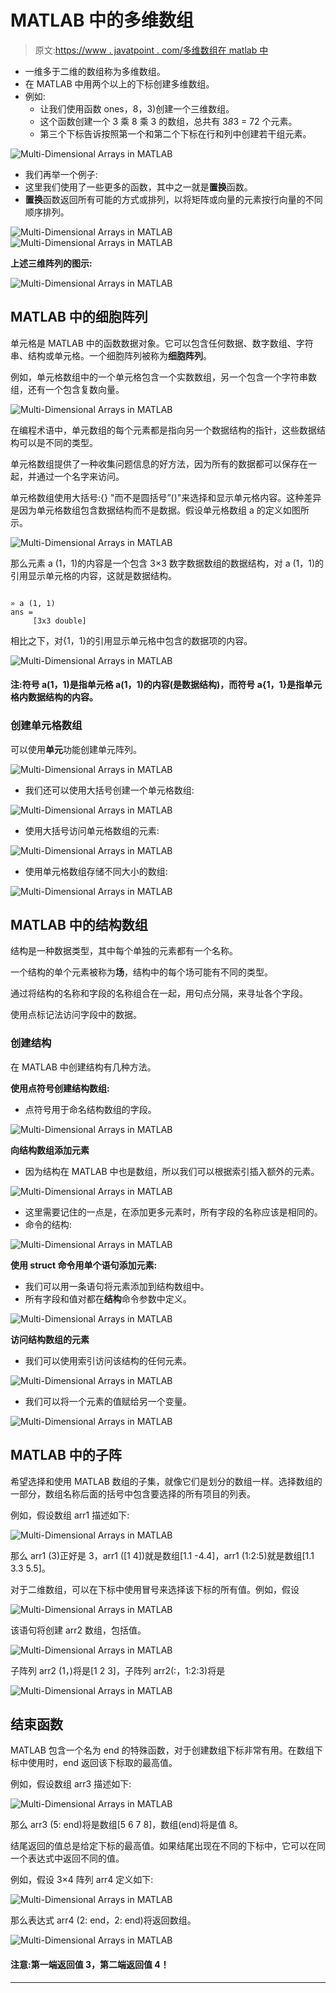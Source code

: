 # MATLAB 中的多维数组

> 原文:[https://www . javatpoint . com/多维数组在 matlab 中](https://www.javatpoint.com/multi-dimensional-arrays-in-matlab)

*   一维多于二维的数组称为多维数组。
*   在 MATLAB 中用两个以上的下标创建多维数组。
*   例如:
    *   让我们使用函数 ones，8，3)创建一个三维数组。
    *   这个函数创建一个 3 乘 8 乘 3 的数组，总共有 3*8*3 = 72 个元素。
    *   第三个下标告诉按照第一个和第二个下标在行和列中创建若干组元素。

![Multi-Dimensional Arrays in MATLAB](../Images/330f4f154e48a85520579af6811683fd.png)

*   我们再举一个例子:
*   这里我们使用了一些更多的函数，其中之一就是**置换**函数。
*   **置换**函数返回所有可能的方式或排列，以将矩阵或向量的元素按行向量的不同顺序排列。

![Multi-Dimensional Arrays in MATLAB](../Images/d899b54bf4f62b74afd2265515bafc73.png)
![Multi-Dimensional Arrays in MATLAB](../Images/82f3c91b6607ebe9d06ada33d3aaeb8d.png)

**上述三维阵列的图示:**

![Multi-Dimensional Arrays in MATLAB](../Images/4ddf4033376f6aa2a26034e3996fe7f4.png)

## MATLAB 中的细胞阵列

单元格是 MATLAB 中的函数数据对象。它可以包含任何数据、数字数组、字符串、结构或单元格。一个细胞阵列被称为**细胞阵列**。

例如，单元格数组中的一个单元格包含一个实数数组，另一个包含一个字符串数组，还有一个包含复数向量。

![Multi-Dimensional Arrays in MATLAB](../Images/7d3381483ca477d3118de44cea1ffd8a.png)

在编程术语中，单元数组的每个元素都是指向另一个数据结构的指针，这些数据结构可以是不同的类型。

单元格数组提供了一种收集问题信息的好方法，因为所有的数据都可以保存在一起，并通过一个名字来访问。

单元格数组使用大括号:{} "而不是圆括号”()"来选择和显示单元格内容。这种差异是因为单元格数组包含数据结构而不是数据。假设单元格数组 a 的定义如图所示。

![Multi-Dimensional Arrays in MATLAB](../Images/abddb7a25ca340657a1a9b1c9af8c091.png)

那么元素 a (1，1)的内容是一个包含 3×3 数字数据数组的数据结构，对 a (1，1)的引用显示单元格的内容，这就是数据结构。

```

» a (1, 1)
ans =
     [3x3 double]

```

相比之下，对{1，1}的引用显示单元格中包含的数据项的内容。

![Multi-Dimensional Arrays in MATLAB](../Images/a1725c88f8ea0411c7d82c4f773b97db.png)

#### 注:符号 a(1，1)是指单元格 a(1，1)的内容(是数据结构)，而符号 a{1，1}是指单元格内数据结构的内容。

### 创建单元格数组

可以使用**单元**功能创建单元阵列。

![Multi-Dimensional Arrays in MATLAB](../Images/6078b1b54a5b9998c2501fab949310e6.png)

*   我们还可以使用大括号创建一个单元格数组:

![Multi-Dimensional Arrays in MATLAB](../Images/46a11ef38849b768765d9497227bed75.png)

*   使用大括号访问单元格数组的元素:

![Multi-Dimensional Arrays in MATLAB](../Images/78c74530eb3557ca8dd2382b73f53fbe.png)

*   使用单元格数组存储不同大小的数组:

![Multi-Dimensional Arrays in MATLAB](../Images/42c8c1050416ba00e933884f2ca28fef.png)

## MATLAB 中的结构数组

结构是一种数据类型，其中每个单独的元素都有一个名称。

一个结构的单个元素被称为**场**，结构中的每个场可能有不同的类型。

通过将结构的名称和字段的名称组合在一起，用句点分隔，来寻址各个字段。

使用点标记法访问字段中的数据。

### 创建结构

在 MATLAB 中创建结构有几种方法。

**使用点符号创建结构数组:**

*   点符号用于命名结构数组的字段。

![Multi-Dimensional Arrays in MATLAB](../Images/1f691cfab0fcf31f2f4cc72ee70fb0f6.png)

**向结构数组添加元素**

*   因为结构在 MATLAB 中也是数组，所以我们可以根据索引插入额外的元素。

![Multi-Dimensional Arrays in MATLAB](../Images/bdf97cd716c08ac2ab6cb0931967e61e.png)

*   这里需要记住的一点是，在添加更多元素时，所有字段的名称应该是相同的。
*   命令的结构:

![Multi-Dimensional Arrays in MATLAB](../Images/50d5909108274a99df4ced0734341f14.png)

**使用 struct 命令用单个语句添加元素:**

*   我们可以用一条语句将元素添加到结构数组中。
*   所有字段和值对都在**结构**命令参数中定义。

![Multi-Dimensional Arrays in MATLAB](../Images/9e70161fe66ad905487f7fcd4e401948.png)

**访问结构数组的元素**

*   我们可以使用索引访问该结构的任何元素。

![Multi-Dimensional Arrays in MATLAB](../Images/075b5cd2f7ec649de747b02ed1acc5d3.png)

*   我们可以将一个元素的值赋给另一个变量。

![Multi-Dimensional Arrays in MATLAB](../Images/9585aba970b2945bcb27232c4b9e82d0.png)

## MATLAB 中的子阵

希望选择和使用 MATLAB 数组的子集，就像它们是划分的数组一样。选择数组的一部分，数组名称后面的括号中包含要选择的所有项目的列表。

例如，假设数组 arr1 描述如下:

![Multi-Dimensional Arrays in MATLAB](../Images/beded51f72ca9890d9ce227e5cd017bf.png)

那么 arr1 (3)正好是 3，arr1 ([1 4])就是数组[1.1 -4.4]，arr1 (1:2:5)就是数组[1.1 3.3 5.5]。

对于二维数组，可以在下标中使用冒号来选择该下标的所有值。例如，假设

![Multi-Dimensional Arrays in MATLAB](../Images/31f8cb53251208ee9933c3f0e5e09da0.png)

该语句将创建 arr2 数组，包括值。

![Multi-Dimensional Arrays in MATLAB](../Images/c37575adc0fcff1683d79fb3c4ad16a5.png)

子阵列 arr2 (1，)将是[1 2 3]，子阵列 arr2(:，1:2:3)将是

![Multi-Dimensional Arrays in MATLAB](../Images/b9b08240093e60e2b61f7c5df999f991.png)

## 结束函数

MATLAB 包含一个名为 end 的特殊函数，对于创建数组下标非常有用。在数组下标中使用时，end 返回该下标取的最高值。

例如，假设数组 arr3 描述如下:

![Multi-Dimensional Arrays in MATLAB](../Images/c3c4b074b84447e7e303163e8100262b.png)

那么 arr3 (5: end)将是数组[5 6 7 8]，数组(end)将是值 8。

结尾返回的值总是给定下标的最高值。如果结尾出现在不同的下标中，它可以在同一个表达式中返回不同的值。

例如，假设 3×4 阵列 arr4 定义如下:

![Multi-Dimensional Arrays in MATLAB](../Images/1a9c1f4d4b5c60ce907ffe512db7a0ee.png)

那么表达式 arr4 (2: end，2: end)将返回数组。

![Multi-Dimensional Arrays in MATLAB](../Images/e4159caa4be26ce7ff453467591f0f5d.png)

#### 注意:第一端返回值 3，第二端返回值 4！

* * *
